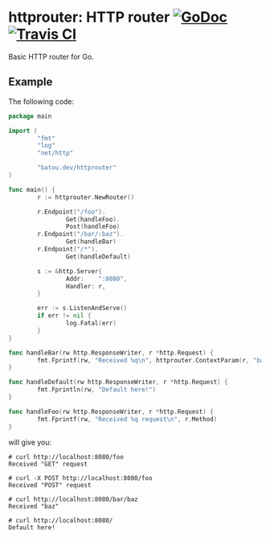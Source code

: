 # httprouter: HTTP router [![GoDoc][godoc-badge]][godoc-url] [![Travis CI][travis-badge]][travis-url]

Basic HTTP router for Go.

## Example

The following code:

```go
package main

import (
        "fmt"
        "log"
        "net/http"

        "batou.dev/httprouter"
)

func main() {
        r := httprouter.NewRouter()

        r.Endpoint("/foo").
                Get(handleFoo).
                Post(handleFoo)
        r.Endpoint("/bar/:baz").
                Get(handleBar)
        r.Endpoint("/*").
                Get(handleDefault)

        s := &http.Server{
                Addr:    ":8080",
                Handler: r,
        }

        err := s.ListenAndServe()
        if err != nil {
                log.Fatal(err)
        }
}

func handleBar(rw http.ResponseWriter, r *http.Request) {
        fmt.Fprintf(rw, "Received %q\n", httprouter.ContextParam(r, "baz").(string))
}

func handleDefault(rw http.ResponseWriter, r *http.Request) {
        fmt.Fprintln(rw, "Default here!")
}

func handleFoo(rw http.ResponseWriter, r *http.Request) {
        fmt.Fprintf(rw, "Received %q request\n", r.Method)
}
```

will give you:

```
# curl http://localhost:8080/foo
Received "GET" request

# curl -X POST http://localhost:8080/foo
Received "POST" request

# curl http://localhost:8080/bar/baz
Received "baz"

# curl http://localhost:8080/
Default here!
```

[godoc-badge]: https://godoc.org/batou.dev/httprouter?status.svg
[godoc-url]: https://godoc.org/batou.dev/httprouter
[travis-badge]: https://api.travis-ci.org/vbatoufflet/httprouter.svg
[travis-url]: https://travis-ci.org/vbatoufflet/httprouter
